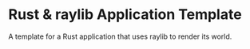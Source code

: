 # Rust & raylib Application Template

A template for a Rust application that uses raylib 
to render its world.
